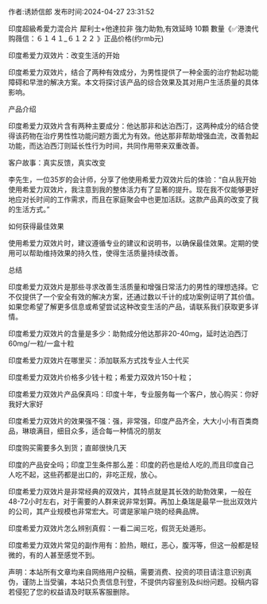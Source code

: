 <p>作者:诱娇信郎 发布时间:2024-04-27 23:31:52</p>
<p>印度超級希愛力混合片 犀利士+他達拉非 強力助勃,有效延時 10顆 數量《✅港澳代购薇信：６１４１_６１２２ 》正品价格(约rmb元) </p>
									<p>印度希爱力双效片：改变生活的开始</p><p></p><p>印度希爱力双效片，结合了两种有效成分，为男性提供了一种全面的治疗勃起功能障碍和早泄的解决方案。本文将探讨该产品的综合效果及其对用户生活质量的具体影响。</p><p></p><p>产品介绍</p><p></p><p>印度希爱力双效片含有两种主要成分：他达那非和达泊西汀，这两种成分的结合使得该药物在治疗男性性功能问题方面尤为有效。他达那非帮助增强血流，改善勃起功能，而达泊西汀则延长性行为时间，共同作用带来双重改善。</p><p>客户故事：真实反馈，真实改变</p><p></p><p>李先生，一位35岁的会计师，分享了他使用希爱力双效片后的体验：“自从我开始使用希爱力双效片，我注意到我的整体活力有了显著的提升。现在我不仅能够更好地应对长时间的工作需求，而且在家庭聚会中也更加活跃。这款产品真的改变了我的生活方式。”</p><p></p><p>如何获得最佳效果</p><p></p><p>使用希爱力双效片时，建议遵循专业的建议和说明书，以确保最佳效果。定期的使用可以帮助维持效果的持久性，使得生活质量持续改善。</p><p></p><p>总结</p><p></p><p>印度希爱力双效片是那些寻求改善生活质量和增强日常活力的男性的理想选择。它不仅提供了一个安全有效的解决方案，还通过数以千计的成功案例证明了其价值。如果您希望了解更多信息或希望尝试这种改变生活的产品，请联系我们获取更多详情。</p><p>印度希爱力双效片的含量是多少：助勃成分他达那非20-40mg，延时达泊西汀60mg/一粒/一盒十粒</p><p></p><p>印度希爱力双效片在哪里买：添加联系方式找专业人士代买</p><p></p><p>印度希爱力双效片价格多少钱十粒；希爱力双效片150十粒；</p><p></p><p>印度希爱力双效片产品保真吗：印度十年，专业服务每一个客户，放心购买：你好我好大家好</p><p></p><p>印度希爱力双效片的效果强不强：强，非常强，印度产品齐全，大大小小有百类商品，琳琅满目，细目众多，适合每一种情况的朋友</p><p></p><p>印度购买需要多久到货；直邮很快几天</p><p></p><p>印度的产品安全吗；印度卫生条件那么差：印度的药也是给人吃的,而且印度自己人吃不起，这些药都是出口的，非吃正规，放心。</p><p></p><p>印度希爱力双效片是非常经典的双效片，其特点就是其长效的助勃效果，一般在48-72小时左右，对于需要的人群来说非常划算。再加上桑瑞是最早一批出双效片的公司，其产业规模也非常宏大。可谓是家喻户晓的经典品牌。</p><p></p><p>印度希爱力双效片怎么辨别真假：一看二闻三吃，假货无处遁形。</p><p></p><p>印度希爱力双效片常见的副作用有：脸热，眼红，恶心，腹泻等，但这一般都是轻微的，有的人甚至感觉不到。</p>				声明：本站所有文章均来自网络用户投稿，需要消费、投资的项目请注意识别真伪，谨防上当受骗，本站只负责信息刊登，不提供内容鉴别及纠纷问题。投稿内容若侵犯了您的权益请及时联系客服删除。				
